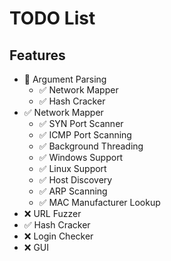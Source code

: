 # TODO List
## Features
* 🚧 Argument Parsing
    * ✅ Network Mapper
    * ✅ Hash Cracker
* ✅ Network Mapper
    * ✅ SYN Port Scanner
    * ✅ ICMP Port Scanning
    * ✅ Background Threading
    * ✅ Windows Support
    * ✅ Linux Support
    * ✅ Host Discovery
    * ✅ ARP Scanning
    * ✅ MAC Manufacturer Lookup
* ❌ URL Fuzzer
* ✅ Hash Cracker
* ❌ Login Checker
* ❌ GUI